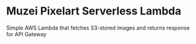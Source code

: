 # Muzei Pixelart Serverless Lambda

Simple AWS Lambda that fetches S3-stored images and returns response for API Gateway